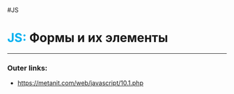 #JS
# <font color="#00b0f0">JS:</font> Формы и их элементы
---
### Outer links:
- https://metanit.com/web/javascript/10.1.php